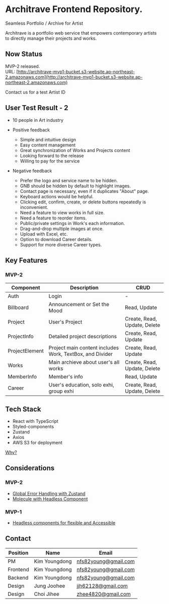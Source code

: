 # Architrave Frontend Repository.

Seamless Portfolio / Archive for Artist

Architrave is a portfolio web service that empowers contemporary artists\
to directly manage their projects and works.

## Now Status
MVP-2 released.\
URL: [http://architrave-mvp1-bucket.s3-website.ap-northeast-2.amazonaws.com](http://architrave-mvp1-bucket.s3-website.ap-northeast-2.amazonaws.com)

Contact us for a test Artist ID

## User Test Result - 2
- 10 people in Art industry
- Positive feedback
  - Simple and intuitive design
  - Easy content management
  - Great synchronization of Works and Projects content
  - Looking forward to the release
  - Willing to pay for the service

- Negative feedback
	- Prefer the logo and service name to be hidden.
	- GNB should be hidden by default to highlight images.
  - Contact page is necessary, even if it duplicates "About" page.
  - Keyboard actions would be helpful.
  - Clicking edit, confirm, create, or delete buttons repeatedly is inconvenient.
  - Need a feature to view works in full size.
  - Need a feature to reorder items.
  - Public/private settings in Work's each information.
  - Drag-and-drop multiple images at once.
  - Upload with Excel, etc.
  - Option to download Career details.
  - Support for more diverse Career types.

## Key Features
### MVP-2
| Component         | Description                                                                        | CRUD                 |
|-------------------|------------------------------------------------------------------------------------|----------------------|
| Auth              | Login                                                                              | -                    |
| Billboard         | Announcement or Set the Mood                                                       | Read, Update         |
| Project           | User's Project                                                                     | Create, Read, Update, Delete |
| ProjectInfo       | Detailed project descriptions                                                      | Create, Read, Update |
| ProjectElement    | Project main content includes Work, TextBox, and Divider                           | Create, Read, Update |
| Works             | Main archieve about user's all works                                               | Create, Read, Update, Delete |
| MemberInfo        | Member's info                                                                      | Read, Update         |
| Career            | User's education, solo exhi, group exhi                                            | Create, Read, Update, Delete |

## Tech Stack
- React with TypeScript
- Styled-components
- Zustand
- Axios
- AWS S3 for deployment

[Why?](https://github.com/architrave-dev/frontend2/wiki/%EC%9D%98%EC%82%AC%EA%B2%B0%EC%A0%95-%EB%AA%A9%EB%A1%9D)

## Considerations
### MVP-2
- [Global Error Handling with Zustand](https://github.com/architrave-dev/frontend2/wiki/Global-Error-handling-with-Zustand)
- [Molecule with Headless Component](https://github.com/architrave-dev/frontend2/wiki/Atomic-Design-System)

### MVP-1
- [Headless components for flexible and Accessible](https://github.com/architrave-dev/frontend2/wiki/Headless-component-with-DI-(composition))


## Contact
| Position    | Name                       | Email                 |
|-------------|----------------------------|-----------------------|
| PM          | Kim Youngdong              | nfs82young@gmail.com  |
| Frontend    | Kim Youngdong              | nfs82young@gmail.com  |
| Backend     | Kim Youngdong              | nfs82young@gmail.com  |
| Design      | Jung Joohee                | jjh62128@gmail.com    |
| Design      | Choi Jihee                 | zhee4820@gmail.com    |


